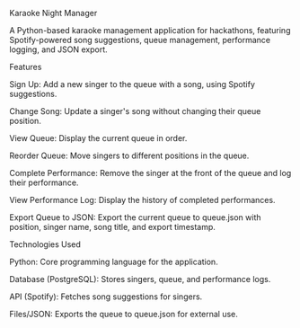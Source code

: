 Karaoke Night Manager

A Python-based karaoke management application for hackathons, featuring Spotify-powered song suggestions, queue management, performance logging, and JSON export.

Features





Sign Up: Add a new singer to the queue with a song, using Spotify suggestions.



Change Song: Update a singer's song without changing their queue position.



View Queue: Display the current queue in order.



Reorder Queue: Move singers to different positions in the queue.



Complete Performance: Remove the singer at the front of the queue and log their performance.



View Performance Log: Display the history of completed performances.



Export Queue to JSON: Export the current queue to queue.json with position, singer name, song title, and export timestamp.

Technologies Used





Python: Core programming language for the application.



Database (PostgreSQL): Stores singers, queue, and performance logs.



API (Spotify): Fetches song suggestions for singers.



Files/JSON: Exports the queue to queue.json for external use.
